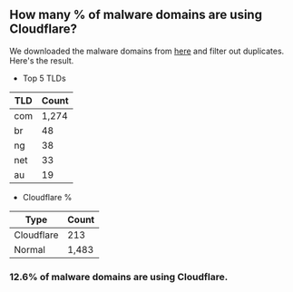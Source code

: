## How many % of malware domains are using Cloudflare?


We downloaded the malware domains from [here](https://urlhaus.abuse.ch) and filter out duplicates.
Here's the result.


[//]: # (start replacement)


- Top 5 TLDs

| TLD | Count |
| --- | --- |
| com | 1,274 |
| br | 48 |
| ng | 38 |
| net | 33 |
| au | 19 |


- Cloudflare %

| Type | Count |
| --- | --- |
| Cloudflare | 213 |
| Normal | 1,483 |


### 12.6% of malware domains are using Cloudflare.